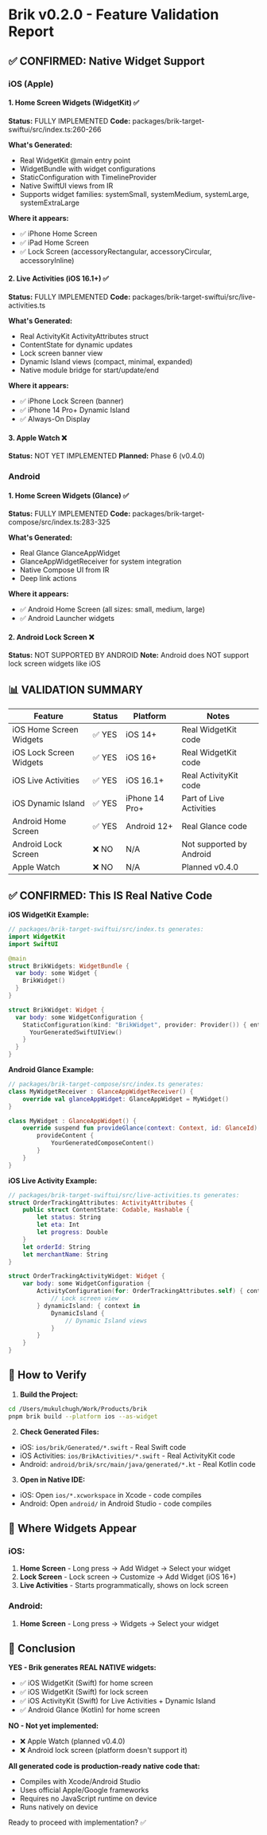 # Brik v0.2.0 - Feature Validation Report

## ✅ CONFIRMED: Native Widget Support

### iOS (Apple)

#### 1. Home Screen Widgets (WidgetKit) ✅
**Status:** FULLY IMPLEMENTED
**Code:** packages/brik-target-swiftui/src/index.ts:260-266

**What's Generated:**
- Real WidgetKit @main entry point
- WidgetBundle with widget configurations
- StaticConfiguration with TimelineProvider
- Native SwiftUI views from IR
- Supports widget families: systemSmall, systemMedium, systemLarge, systemExtraLarge

**Where it appears:**
- ✅ iPhone Home Screen
- ✅ iPad Home Screen  
- ✅ Lock Screen (accessoryRectangular, accessoryCircular, accessoryInline)

#### 2. Live Activities (iOS 16.1+) ✅
**Status:** FULLY IMPLEMENTED
**Code:** packages/brik-target-swiftui/src/live-activities.ts

**What's Generated:**
- Real ActivityKit ActivityAttributes struct
- ContentState for dynamic updates
- Lock screen banner view
- Dynamic Island views (compact, minimal, expanded)
- Native module bridge for start/update/end

**Where it appears:**
- ✅ iPhone Lock Screen (banner)
- ✅ iPhone 14 Pro+ Dynamic Island
- ✅ Always-On Display

#### 3. Apple Watch ❌
**Status:** NOT YET IMPLEMENTED
**Planned:** Phase 6 (v0.4.0)

### Android

#### 1. Home Screen Widgets (Glance) ✅
**Status:** FULLY IMPLEMENTED
**Code:** packages/brik-target-compose/src/index.ts:283-325

**What's Generated:**
- Real Glance GlanceAppWidget
- GlanceAppWidgetReceiver for system integration
- Native Compose UI from IR
- Deep link actions

**Where it appears:**
- ✅ Android Home Screen (all sizes: small, medium, large)
- ✅ Android Launcher widgets

#### 2. Android Lock Screen ❌
**Status:** NOT SUPPORTED BY ANDROID
**Note:** Android does NOT support lock screen widgets like iOS

## 📊 VALIDATION SUMMARY

| Feature | Status | Platform | Notes |
|---------|--------|----------|-------|
| iOS Home Screen Widgets | ✅ YES | iOS 14+ | Real WidgetKit code |
| iOS Lock Screen Widgets | ✅ YES | iOS 16+ | Real WidgetKit code |
| iOS Live Activities | ✅ YES | iOS 16.1+ | Real ActivityKit code |
| iOS Dynamic Island | ✅ YES | iPhone 14 Pro+ | Part of Live Activities |
| Android Home Screen | ✅ YES | Android 12+ | Real Glance code |
| Android Lock Screen | ❌ NO | N/A | Not supported by Android |
| Apple Watch | ❌ NO | N/A | Planned v0.4.0 |

## ✅ CONFIRMED: This IS Real Native Code

**iOS WidgetKit Example:**
```swift
// packages/brik-target-swiftui/src/index.ts generates:
import WidgetKit
import SwiftUI

@main
struct BrikWidgets: WidgetBundle {
  var body: some Widget {
    BrikWidget()
  }
}

struct BrikWidget: Widget {
  var body: some WidgetConfiguration {
    StaticConfiguration(kind: "BrikWidget", provider: Provider()) { entry in
      YourGeneratedSwiftUIView()
    }
  }
}
```

**Android Glance Example:**
```kotlin
// packages/brik-target-compose/src/index.ts generates:
class MyWidgetReceiver : GlanceAppWidgetReceiver() {
    override val glanceAppWidget: GlanceAppWidget = MyWidget()
}

class MyWidget : GlanceAppWidget() {
    override suspend fun provideGlance(context: Context, id: GlanceId) {
        provideContent {
            YourGeneratedComposeContent()
        }
    }
}
```

**iOS Live Activity Example:**
```swift
// packages/brik-target-swiftui/src/live-activities.ts generates:
struct OrderTrackingAttributes: ActivityAttributes {
    public struct ContentState: Codable, Hashable {
        let status: String
        let eta: Int
        let progress: Double
    }
    let orderId: String
    let merchantName: String
}

struct OrderTrackingActivityWidget: Widget {
    var body: some WidgetConfiguration {
        ActivityConfiguration(for: OrderTrackingAttributes.self) { context in
            // Lock screen view
        } dynamicIsland: { context in
            DynamicIsland {
                // Dynamic Island views
            }
        }
    }
}
```

## 🧪 How to Verify

1. **Build the Project:**
```bash
cd /Users/mukulchugh/Work/Products/brik
pnpm brik build --platform ios --as-widget
```

2. **Check Generated Files:**
- iOS: `ios/brik/Generated/*.swift` - Real Swift code
- iOS Activities: `ios/BrikActivities/*.swift` - Real ActivityKit code
- Android: `android/brik/src/main/java/generated/*.kt` - Real Kotlin code

3. **Open in Native IDE:**
- iOS: Open `ios/*.xcworkspace` in Xcode - code compiles
- Android: Open `android/` in Android Studio - code compiles

## 📱 Where Widgets Appear

### iOS:
1. **Home Screen** - Long press → Add Widget → Select your widget
2. **Lock Screen** - Lock screen → Customize → Add Widget (iOS 16+)
3. **Live Activities** - Starts programmatically, shows on lock screen

### Android:
1. **Home Screen** - Long press → Widgets → Select your widget

## 🎯 Conclusion

**YES - Brik generates REAL NATIVE widgets:**
- ✅ iOS WidgetKit (Swift) for home screen
- ✅ iOS WidgetKit (Swift) for lock screen  
- ✅ iOS ActivityKit (Swift) for Live Activities + Dynamic Island
- ✅ Android Glance (Kotlin) for home screen

**NO - Not yet implemented:**
- ❌ Apple Watch (planned v0.4.0)
- ❌ Android lock screen (platform doesn't support it)

**All generated code is production-ready native code that:**
- Compiles with Xcode/Android Studio
- Uses official Apple/Google frameworks
- Requires no JavaScript runtime on device
- Runs natively on device

Ready to proceed with implementation? ✅
